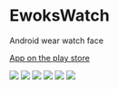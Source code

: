 # EwoksWatch
Android wear watch face

<a href="https://play.google.com/store/apps/details?id=com.romainpotier.ewokswatch"> App on the play store</a>

<img src="http://www.marinecrespel.fr/images//20-Ewok-Watch_face-Watch_illustration/1.png" />
<img src="http://www.marinecrespel.fr/images//20-Ewok-Watch_face-Watch_illustration/2.png" />
<img src="http://www.marinecrespel.fr/images//20-Ewok-Watch_face-Watch_illustration/3.png" />
<img src="http://www.marinecrespel.fr/images//20-Ewok-Watch_face-Watch_illustration/4.png" />
<img src="http://www.marinecrespel.fr/images//20-Ewok-Watch_face-Watch_illustration/5.gif" />
<img src="http://www.marinecrespel.fr/images//20-Ewok-Watch_face-Watch_illustration/6.png" />
